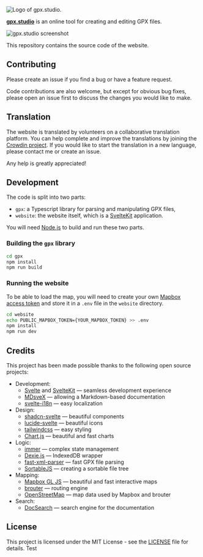 <picture>
  <source media="(prefers-color-scheme: dark)" srcset="website/static/logo-dark.svg">
  <img alt="Logo of gpx.studio." src="website/static/logo.svg">
</picture>

[**gpx.studio**](https://gpx.studio) is an online tool for creating and editing GPX files.

![gpx.studio screenshot](website/src/lib/assets/img/docs/getting-started/interface.png)

This repository contains the source code of the website.

## Contributing

Please create an issue if you find a bug or have a feature request.

Code contributions are also welcome, but except for obvious bug fixes, please open an issue first to discuss the changes you would like to make.

## Translation

The website is translated by volunteers on a collaborative translation platform.
You can help complete and improve the translations by joining the [Crowdin project](https://crowdin.com/project/gpxstudio).
If you would like to start the translation in a new language, please contact me or create an issue.

Any help is greatly appreciated!

## Development

The code is split into two parts:

-   `gpx`: a Typescript library for parsing and manipulating GPX files,
-   `website`: the website itself, which is a [SvelteKit](https://kit.svelte.dev/) application.

You will need [Node.js](https://nodejs.org/) to build and run these two parts.

### Building the `gpx` library

```bash
cd gpx
npm install
npm run build
```

### Running the website

To be able to load the map, you will need to create your own <a href="https://account.mapbox.com/auth/signup" target="_blank">Mapbox access token</a> and store it in a `.env` file in the `website` directory.

```bash
cd website
echo PUBLIC_MAPBOX_TOKEN={YOUR_MAPBOX_TOKEN} >> .env
npm install
npm run dev
```

## Credits

This project has been made possible thanks to the following open source projects:

-   Development:
    -   [Svelte](https://github.com/sveltejs/svelte) and [SvelteKit](https://github.com/sveltejs/kit) — seamless development experience
    -   [MDsveX](https://github.com/pngwn/MDsveX) — allowing a Markdown-based documentation
    -   [svelte-i18n](https://github.com/kaisermann/svelte-i18n) — easy localization
-   Design:
    -   [shadcn-svelte](https://github.com/huntabyte/shadcn-svelte) — beautiful components
    -   [lucide-svelte](https://github.com/lucide-icons/lucide/tree/main/packages/lucide-svelte) — beautiful icons
    -   [tailwindcss](https://github.com/tailwindlabs/tailwindcss) — easy styling
    -   [Chart.js](https://github.com/chartjs/Chart.js) — beautiful and fast charts
-   Logic:
    -   [immer](https://github.com/immerjs/immer) — complex state management
    -   [Dexie.js](https://github.com/dexie/Dexie.js) — IndexedDB wrapper
    -   [fast-xml-parser](https://github.com/NaturalIntelligence/fast-xml-parser) — fast GPX file parsing
    -   [SortableJS](https://github.com/SortableJS/Sortable) — creating a sortable file tree
-   Mapping:
    -   [Mapbox GL JS](https://github.com/mapbox/mapbox-gl-js) — beautiful and fast interactive maps
    -   [brouter](https://github.com/abrensch/brouter) — routing engine
    -   [OpenStreetMap](https://www.openstreetmap.org) — map data used by Mapbox and brouter
-   Search:
    -   [DocSearch](https://github.com/algolia/docsearch) — search engine for the documentation

## License

This project is licensed under the MIT License - see the [LICENSE](LICENSE) file for details.
Test
